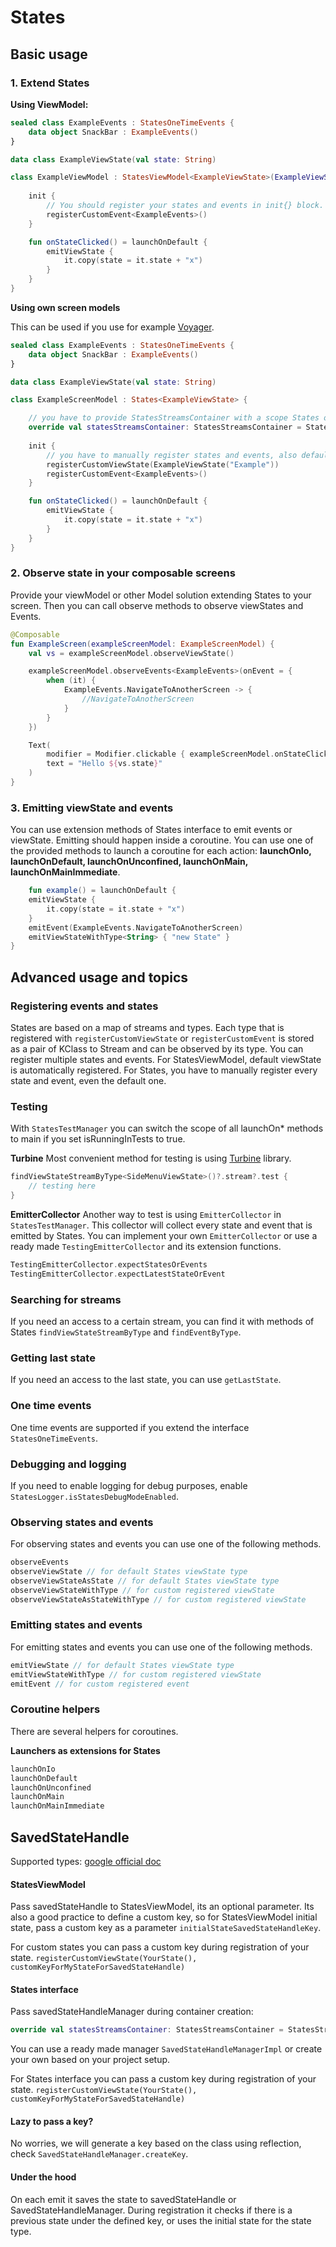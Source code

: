 # States

## Basic usage

### 1. Extend States

**Using ViewModel:**

```kotlin
sealed class ExampleEvents : StatesOneTimeEvents {
    data object SnackBar : ExampleEvents()
}

data class ExampleViewState(val state: String)

class ExampleViewModel : StatesViewModel<ExampleViewState>(ExampleViewState("example")) {
    
    init {
        // You should register your states and events in init{} block. Default state is automatically registered for StatesViewModel only. 
        registerCustomEvent<ExampleEvents>()
    }

    fun onStateClicked() = launchOnDefault {
        emitViewState {
            it.copy(state = it.state + "x")
        }
    }
}
```

**Using own screen models**

This can be used if you use for
example [Voyager](https://voyager.adriel.cafe/screenmodel/coroutines-integration).

```kotlin
sealed class ExampleEvents : StatesOneTimeEvents {
    data object SnackBar : ExampleEvents()
}

data class ExampleViewState(val state: String)

class ExampleScreenModel : States<ExampleViewState> {

    // you have to provide StatesStreamsContainer with a scope States operates on
    override val statesStreamsContainer: StatesStreamsContainer = StatesStreamsContainer(scope)
    
    init { 
        // you have to manually register states and events, also default viewState
        registerCustomViewState(ExampleViewState("Example"))
        registerCustomEvent<ExampleEvents>()
    }

    fun onStateClicked() = launchOnDefault {
        emitViewState {
            it.copy(state = it.state + "x")
        }
    }
}
```

### 2. Observe state in your composable screens

Provide your viewModel or other Model solution extending States to your screen. Then you
can call observe methods to observe viewStates and Events.

```kotlin
@Composable
fun ExampleScreen(exampleScreenModel: ExampleScreenModel) {
    val vs = exampleScreenModel.observeViewState()

    exampleScreenModel.observeEvents<ExampleEvents>(onEvent = {
        when (it) {
            ExampleEvents.NavigateToAnotherScreen -> {
                //NavigateToAnotherScreen   
            }
        }
    })

    Text(
        modifier = Modifier.clickable { exampleScreenModel.onStateClicked() },
        text = "Hello ${vs.state}"
    )
}
```

### 3. Emitting viewState and events

You can use extension methods of States interface to emit events or viewState.
Emitting should happen inside a coroutine. You can use one of the provided methods to launch a
coroutine
for each action: **launchOnIo, launchOnDefault, launchOnUnconfined, launchOnMain,
launchOnMainImmediate**.

```kotlin
    fun example() = launchOnDefault {
    emitViewState {
        it.copy(state = it.state + "x")
    }
    emitEvent(ExampleEvents.NavigateToAnotherScreen)
    emitViewStateWithType<String> { "new State" }
}
```

## Advanced usage and topics

### Registering events and states

States are based on a map of streams and types. Each type that is registered with
`registerCustomViewState` or `registerCustomEvent` is stored
as a pair of KClass to Stream and can be observed by its type.
You can register multiple states and events. For StatesViewModel, default viewState is automatically registered.
For States, you have to manually register every state and event, even the default one.

### Testing

With `StatesTestManager` you can switch the scope of all launchOn* methods to main if you set
isRunningInTests to true.

**Turbine**
Most convenient method for testing is using [Turbine](https://github.com/cashapp/turbine) library.

```kotlin
findViewStateStreamByType<SideMenuViewState>()?.stream?.test {
    // testing here
}
```

**EmitterCollector**
Another way to test is using `EmitterCollector` in  `StatesTestManager`. This collector will collect
every state and event
that is emitted by States. You can implement your own `EmitterCollector` or use a ready
made `TestingEmitterCollector` and its extension functions.

```kotlin
TestingEmitterCollector.expectStatesOrEvents
TestingEmitterCollector.expectLatestStateOrEvent
```

### Searching for streams

If you need an access to a certain stream, you can find it with methods of
States `findViewStateStreamByType` and `findEventByType`.

### Getting last state

If you need an access to the last state, you can use `getLastState`.

### One time events

One time events are supported if you extend the interface `StatesOneTimeEvents`.

### Debugging and logging

If you need to enable logging for debug purposes, enable `StatesLogger.isStatesDebugModeEnabled`.

### Observing states and events

For observing states and events you can use one of the following methods.

```kotlin
observeEvents
observeViewState // for default States viewState type
observeViewStateAsState // for default States viewState type
observeViewStateWithType // for custom registered viewState
observeViewStateAsStateWithType // for custom registered viewState
```

### Emitting states and events

For emitting states and events you can use one of the following methods.

```kotlin
emitViewState // for default States viewState type
emitViewStateWithType // for custom registered viewState
emitEvent // for custom registered event
```

### Coroutine helpers

There are several helpers for coroutines.

**Launchers as extensions for States**

```kotlin
launchOnIo
launchOnDefault
launchOnUnconfined
launchOnMain
launchOnMainImmediate
```

## SavedStateHandle

Supported types: [google official doc](https://developer.android.com/topic/libraries/architecture/viewmodel/viewmodel-savedstate#types)

#### StatesViewModel

Pass savedStateHandle to StatesViewModel, its an optional parameter. Its also a good practice to define a custom key, so
for StatesViewModel initial state, pass a custom key as a parameter `initialStateSavedStateHandleKey`.

For custom states you can pass a custom key during registration of your state.
`registerCustomViewState(YourState(), customKeyForMyStateForSavedStateHandle)`

#### States interface

Pass savedStateHandleManager during container creation:
```kotlin
override val statesStreamsContainer: StatesStreamsContainer = StatesStreamsContainer(scope, savedStateHandleManager)
```
You can use a ready made manager `SavedStateHandleManagerImpl` or create your own based on your project setup.

For States interface you can pass a custom key during registration of your state.
`registerCustomViewState(YourState(), customKeyForMyStateForSavedStateHandle)`

#### Lazy to pass a key?

No worries, we will generate a key based on the class using reflection, check `SavedStateHandleManager.createKey`.

#### Under the hood

On each emit it saves the state to savedStateHandle or SavedStateHandleManager. 
During registration it checks if there is a previous state under the defined key, or uses the initial state for the state type. 
